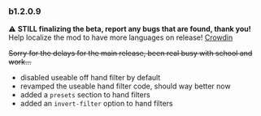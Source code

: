 ### b1.2.0.9
⚠️ **STILL finalizing the beta, report any bugs that are found, thank you!**
\
Help localize the mod to have more languages on release! [Crowdin](https://crowdin.com/project/oth3r-sit)

~~Sorry for the delays for the main release, been real busy with school and work...~~

* disabled useable off hand filter by default
* revamped the useable hand filter code, should way better now
* added a `presets` section to hand filters
* added an `invert-filter` option to hand filters